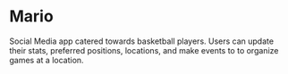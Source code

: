 # Mario

Social Media app catered towards basketball players. Users can update their stats, preferred positions, locations, and make events to to organize games at a location.

